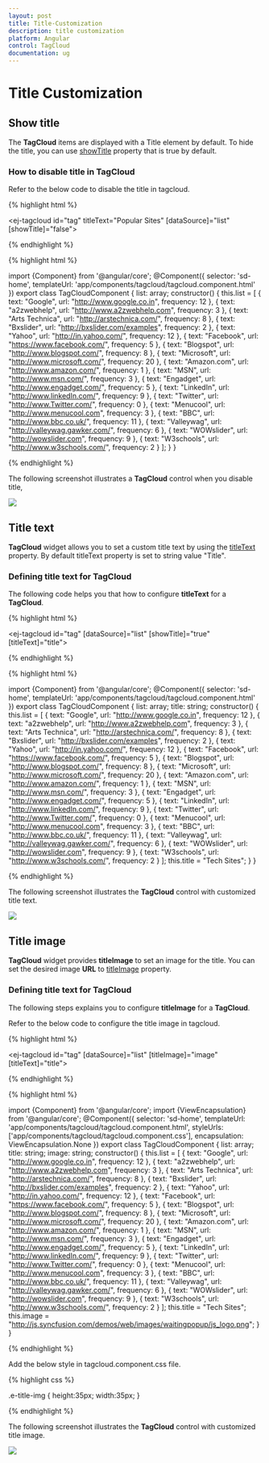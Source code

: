 ```yaml
---
layout: post
title: Title-Customization
description: title customization
platform: Angular
control: TagCloud
documentation: ug
---
```


# Title Customization

## Show title

The **TagCloud** items are displayed with a Title element by default. To hide the title, you can use [showTitle](https://help.syncfusion.com/api/js/ejtagcloud#members:showtitle) property that is true by default.

### How to disable title in TagCloud

Refer to the below code to disable the title in tagcloud.

{% highlight html %}

<ej-tagcloud id="tag" titleText="Popular Sites" [dataSource]="list" [showTitle]="false"></ej-tagcloud>

{% endhighlight %}

{% highlight html %}

import {Component} from '@angular/core';
@Component({
    selector: 'sd-home',
    templateUrl: 'app/components/tagcloud/tagcloud.component.html'
    })
export class TagCloudComponent {
    list: array;
    constructor() {
    this.list = [
    { text: "Google", url: "http://www.google.co.in", frequency: 12 },
    { text: "a2zwebhelp", url: "http://www.a2zwebhelp.com", frequency: 3 },
    { text: "Arts Technica", url: "http://arstechnica.com/", frequency: 8 },
    { text: "Bxslider", url: "http://bxslider.com/examples", frequency: 2 },
    { text: "Yahoo", url: "http://in.yahoo.com/", frequency: 12 },
    { text: "Facebook", url: "https://www.facebook.com/", frequency: 5 },
    { text: "Blogspot", url: "http://www.blogspot.com/", frequency: 8 },
    { text: "Microsoft", url: "http://www.microsoft.com/", frequency: 20 },
    { text: "Amazon.com", url: "http://www.amazon.com/", frequency: 1 },
    { text: "MSN", url: "http://www.msn.com/", frequency: 3 },
    { text: "Engadget", url: "http://www.engadget.com/", frequency: 5 },
    { text: "LinkedIn", url: "http://www.linkedIn.com/", frequency: 9 },
    { text: "Twitter", url: "http://www.Twitter.com/", frequency: 0 },
    { text: "Menucool", url: "http://www.menucool.com", frequency: 3 },
    { text: "BBC", url: "http://www.bbc.co.uk/", frequency: 11 },
    { text: "Valleywag", url: "http://valleywag.gawker.com/", frequency: 6 },
    { text: "WOWslider", url: "http://wowslider.com", frequency: 9 },
    { text: "W3schools", url: "http://www.w3schools.com/", frequency: 2 }
    ];
    }
}

{% endhighlight %}

The following screenshot illustrates a **TagCloud** control when you disable title,

![](Title-Customization_images/Title-Customization_img1.png) 


## Title text

**TagCloud** widget allows you to set a custom title text by using the [titleText](https://help.syncfusion.com/api/js/ejtagcloud#members:titletext) property. By default titleText property is set to string value "Title".

### Defining title text for TagCloud

The following code helps you that how to configure **titleText** for a **TagCloud**.

{% highlight html %}

<ej-tagcloud id="tag" [dataSource]="list" [showTitle]="true" [titleText]="title"></ej-tagcloud>

{% endhighlight %}

{% highlight html %}

import {Component} from '@angular/core';
@Component({
    selector: 'sd-home',
    templateUrl: 'app/components/tagcloud/tagcloud.component.html'
    })
export class TagCloudComponent {
    list: array;
    title: string;
    constructor() {
    this.list = [
    { text: "Google", url: "http://www.google.co.in", frequency: 12 },
    { text: "a2zwebhelp", url: "http://www.a2zwebhelp.com", frequency: 3 },
    { text: "Arts Technica", url: "http://arstechnica.com/", frequency: 8 },
    { text: "Bxslider", url: "http://bxslider.com/examples", frequency: 2 },
    { text: "Yahoo", url: "http://in.yahoo.com/", frequency: 12 },
    { text: "Facebook", url: "https://www.facebook.com/", frequency: 5 },
    { text: "Blogspot", url: "http://www.blogspot.com/", frequency: 8 },
    { text: "Microsoft", url: "http://www.microsoft.com/", frequency: 20 },
    { text: "Amazon.com", url: "http://www.amazon.com/", frequency: 1 },
    { text: "MSN", url: "http://www.msn.com/", frequency: 3 },
    { text: "Engadget", url: "http://www.engadget.com/", frequency: 5 },
    { text: "LinkedIn", url: "http://www.linkedIn.com/", frequency: 9 },
    { text: "Twitter", url: "http://www.Twitter.com/", frequency: 0 },
    { text: "Menucool", url: "http://www.menucool.com", frequency: 3 },
    { text: "BBC", url: "http://www.bbc.co.uk/", frequency: 11 },
    { text: "Valleywag", url: "http://valleywag.gawker.com/", frequency: 6 },
    { text: "WOWslider", url: "http://wowslider.com", frequency: 9 },
    { text: "W3schools", url: "http://www.w3schools.com/", frequency: 2 }
    ];
    this.title = "Tech Sites";
    }
}

{% endhighlight %}

The following screenshot illustrates the **TagCloud** control with customized title text.

![](Title-Customization_images/Title-Customization_img2.png)


## Title image

**TagCloud** widget provides **titleImage** to set an image for the title. You can set the desired image **URL** to [titleImage](https://help.syncfusion.com/api/js/ejtagcloud#members:titleimage) property.

### Defining title text for TagCloud

The following steps explains you to configure **titleImage** for a **TagCloud**.

Refer to the below code to configure the title image in tagcloud.

{% highlight html %}

<ej-tagcloud id="tag" [dataSource]="list" [titleImage]="image" [titleText]="title"></ej-tagcloud>

{% endhighlight %}

{% highlight html %}

import {Component} from '@angular/core';
import {ViewEncapsulation} from '@angular/core'; 
@Component({
    selector: 'sd-home',
    templateUrl: 'app/components/tagcloud/tagcloud.component.html',
    styleUrls: ['app/components/tagcloud/tagcloud.component.css'],
    encapsulation: ViewEncapsulation.None
    })
export class TagCloudComponent {
    list: array;
    title: string;
    image: string;
    constructor() {
    this.list = [
    { text: "Google", url: "http://www.google.co.in", frequency: 12 },
    { text: "a2zwebhelp", url: "http://www.a2zwebhelp.com", frequency: 3 },
    { text: "Arts Technica", url: "http://arstechnica.com/", frequency: 8 },
    { text: "Bxslider", url: "http://bxslider.com/examples", frequency: 2 },
    { text: "Yahoo", url: "http://in.yahoo.com/", frequency: 12 },
    { text: "Facebook", url: "https://www.facebook.com/", frequency: 5 },
    { text: "Blogspot", url: "http://www.blogspot.com/", frequency: 8 },
    { text: "Microsoft", url: "http://www.microsoft.com/", frequency: 20 },
    { text: "Amazon.com", url: "http://www.amazon.com/", frequency: 1 },
    { text: "MSN", url: "http://www.msn.com/", frequency: 3 },
    { text: "Engadget", url: "http://www.engadget.com/", frequency: 5 },
    { text: "LinkedIn", url: "http://www.linkedIn.com/", frequency: 9 },
    { text: "Twitter", url: "http://www.Twitter.com/", frequency: 0 },
    { text: "Menucool", url: "http://www.menucool.com", frequency: 3 },
    { text: "BBC", url: "http://www.bbc.co.uk/", frequency: 11 },
    { text: "Valleywag", url: "http://valleywag.gawker.com/", frequency: 6 },
    { text: "WOWslider", url: "http://wowslider.com", frequency: 9 },
    { text: "W3schools", url: "http://www.w3schools.com/", frequency: 2 }
    ];
    this.title = "Tech Sites";
    this.image = "http://js.syncfusion.com/demos/web/images/waitingpopup/js_logo.png";
    }
}

{% endhighlight %}

Add the below style in tagcloud.component.css file.

{% highlight css %}

.e-title-img {
    height:35px;
    width:35px;
}

{% endhighlight %}

The following screenshot illustrates the **TagCloud** control with customized title image.

![](Title-Customization_images/Title-Customization_img3.png)